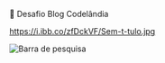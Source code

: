 :link: Desafio Blog Codelândia

https://i.ibb.co/zfDckVF/Sem-t-tulo.jpg

<img src="https://i.ibb.co/zfDckVF/Sem-t-tulo.jpg" alt="Barra de pesquisa">
